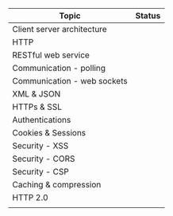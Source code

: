 | Topic                       | Status |
| --------------------------- | ------ |
| Client server architecture  |        |
| HTTP                        |        |
| RESTful web service         |        |
| Communication - polling     |        |
| Communication - web sockets |        |
| XML & JSON                  |        |
| HTTPs & SSL                 |        |
| Authentications             |        |
| Cookies & Sessions          |        |
| Security - XSS              |        |
| Security - CORS             |        |
| Security - CSP              |        |
| Caching & compression       |        |
| HTTP 2.0                    |        |
|                             |        |
